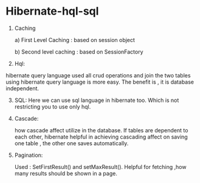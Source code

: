 # Hibernate-hql-sql

1. Caching
  
      a) First Level Caching : based on session object
      
      b) Second level caching : based on SessionFactory

2. Hql:

  hibernate query language used all crud operations and join the two tables using hibernate query language is more easy. The benefit is , it is database independent.
 
 
 3. SQL: 
    Here we can use sql language in hibernate too. Which is not restricting you to use only hql.
    
 4. Cascade: 
    
    how cascade affect utilize in the database. If tables are dependent to each other, hibernate helpful in achieving cascading affect on saving one table , the other one saves
    automatically.
    
  5. Pagination:
      
      Used : SetFirstResult() and setMaxResult(). Helpful for fetching ,how many results should be shown in a page.


